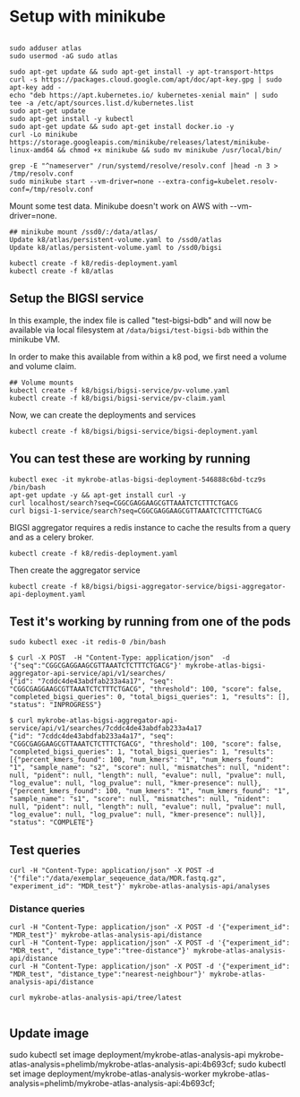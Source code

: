 # Setup with minikube

```

sudo adduser atlas
sudo usermod -aG sudo atlas

sudo apt-get update && sudo apt-get install -y apt-transport-https
curl -s https://packages.cloud.google.com/apt/doc/apt-key.gpg | sudo apt-key add -
echo "deb https://apt.kubernetes.io/ kubernetes-xenial main" | sudo tee -a /etc/apt/sources.list.d/kubernetes.list
sudo apt-get update
sudo apt-get install -y kubectl
sudo apt-get update && sudo apt-get install docker.io -y
curl -Lo minikube https://storage.googleapis.com/minikube/releases/latest/minikube-linux-amd64 && chmod +x minikube && sudo mv minikube /usr/local/bin/

grep -E "^nameserver" /run/systemd/resolve/resolv.conf |head -n 3 > /tmp/resolv.conf
sudo minikube start --vm-driver=none --extra-config=kubelet.resolv-conf=/tmp/resolv.conf

```

Mount some test data. Minikube doesn't work on AWS with --vm-driver=none. 
```
## minikube mount /ssd0/:/data/atlas/
Update k8/atlas/persistent-volume.yaml to /ssd0/atlas
Update k8/atlas/persistent-volume.yaml to /ssd0/bigsi
```

```
kubectl create -f k8/redis-deployment.yaml
kubectl create -f k8/atlas
```

## Setup the BIGSI service

In this example, the index file is called "test-bigsi-bdb" and will now be available via local filesystem at `/data/bigsi/test-bigsi-bdb` within the minikube VM. 

In order to make this available from within a k8 pod, we first need a volume and volume claim. 

```
## Volume mounts
kubectl create -f k8/bigsi/bigsi-service/pv-volume.yaml
kubectl create -f k8/bigsi/bigsi-service/pv-claim.yaml
```

Now, we can create the deployments and services

```
kubectl create -f k8/bigsi/bigsi-service/bigsi-deployment.yaml
```


## You can test these are working by running 
```
kubectl exec -it mykrobe-atlas-bigsi-deployment-546888c6bd-tcz9s /bin/bash
apt-get update -y && apt-get install curl -y
curl localhost/search?seq=CGGCGAGGAAGCGTTAAATCTCTTTCTGACG 
curl bigsi-1-service/search?seq=CGGCGAGGAAGCGTTAAATCTCTTTCTGACG 
```

BIGSI aggregator requires a redis instance to cache the results from a query and as a celery broker.

```
kubectl create -f k8/redis-deployment.yaml
```

Then create the aggregator service

```
kubectl create -f k8/bigsi/bigsi-aggregator-service/bigsi-aggregator-api-deployment.yaml
```

## Test it's working by running from one of the pods
```
sudo kubectl exec -it redis-0 /bin/bash

$ curl -X POST  -H "Content-Type: application/json"  -d '{"seq":"CGGCGAGGAAGCGTTAAATCTCTTTCTGACG"}' mykrobe-atlas-bigsi-aggregator-api-service/api/v1/searches/
{"id": "7cddc4de43abdfab233a4a17", "seq": "CGGCGAGGAAGCGTTAAATCTCTTTCTGACG", "threshold": 100, "score": false, "completed_bigsi_queries": 0, "total_bigsi_queries": 1, "results": [], "status": "INPROGRESS"}

$ curl mykrobe-atlas-bigsi-aggregator-api-service/api/v1/searches/7cddc4de43abdfab233a4a17
{"id": "7cddc4de43abdfab233a4a17", "seq": "CGGCGAGGAAGCGTTAAATCTCTTTCTGACG", "threshold": 100, "score": false, "completed_bigsi_queries": 1, "total_bigsi_queries": 1, "results": [{"percent_kmers_found": 100, "num_kmers": "1", "num_kmers_found": "1", "sample_name": "s2", "score": null, "mismatches": null, "nident": null, "pident": null, "length": null, "evalue": null, "pvalue": null, "log_evalue": null, "log_pvalue": null, "kmer-presence": null}, {"percent_kmers_found": 100, "num_kmers": "1", "num_kmers_found": "1", "sample_name": "s1", "score": null, "mismatches": null, "nident": null, "pident": null, "length": null, "evalue": null, "pvalue": null, "log_evalue": null, "log_pvalue": null, "kmer-presence": null}], "status": "COMPLETE"}
```

## Test queries 

```
curl -H "Content-Type: application/json" -X POST -d '{"file":"/data/exemplar_seqeuence_data/MDR.fastq.gz", "experiment_id": "MDR_test"}' mykrobe-atlas-analysis-api/analyses
```

### Distance queries 
```
curl -H "Content-Type: application/json" -X POST -d '{"experiment_id": "MDR_test"}' mykrobe-atlas-analysis-api/distance
curl -H "Content-Type: application/json" -X POST -d '{"experiment_id": "MDR_test", "distance_type":"tree-distance"}' mykrobe-atlas-analysis-api/distance
curl -H "Content-Type: application/json" -X POST -d '{"experiment_id": "MDR_test", "distance_type":"nearest-neighbour"}' mykrobe-atlas-analysis-api/distance

curl mykrobe-atlas-analysis-api/tree/latest


```

## Update image
sudo kubectl set image deployment/mykrobe-atlas-analysis-api mykrobe-atlas-analysis=phelimb/mykrobe-atlas-analysis-api:4b693cf;
sudo kubectl set image deployment/mykrobe-atlas-analysis-worker mykrobe-atlas-analysis=phelimb/mykrobe-atlas-analysis-api:4b693cf;

